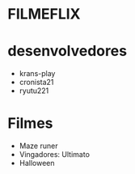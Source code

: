# FILMEFLIX

# desenvolvedores
* krans-play
* cronista21
* ryutu221

# Filmes
* Maze runer
* Vingadores: Ultimato
* Halloween
